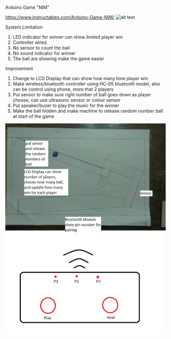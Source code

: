 Arduino Game "NIM"

https://www.instructables.com/Arduino-Game-NIM/
![alt text](https://content.instructables.com/ORIG/FWV/K4L3/IYV9BIO7/FWVK4L3IYV9BIO7.jpg?auto=webp&frame=1&width=800&height=1024&fit=bounds&md=2bd7b0194e8af3741e063436071a2462?raw=true)

System Limitation
1. LED indicator for winner can show limited player win
2. Controller wired
3. No sensor to count the ball
4. No sound indicator for winner
5. The ball are showing make the game easier

Improvement
1. Change to LCD Display that can show how many time player win
2. Make wireless/bluetooth controller using HC-05 bluetooth model, also can be control using phone, more that 2 players
3. Put sensor to make sure right number of ball goes down as player choose, can use ultrasonic sensor or colour sensor
4. Put speaker/buzer to play the music for the winner
5. Make the ball hidden and make machine to release random number ball at start of the game

![alt text](https://github.com/khairulfaisal97/MCTE4342-Embedded-System-Design/blob/main/Assignment/NIM%20Game%20Sketch.png?raw=true)
